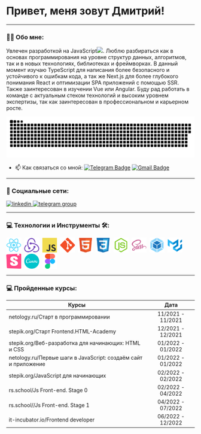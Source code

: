 
# Привет, меня зовут Дмитрий!

---

### :man_technologist: Обо мне:

   Увлечен разработкой на JavaScript<img src="https://media.giphy.com/media/WUlplcMpOCEmTGBtBW/giphy.gif" width="30px">. Люблю разбираться как в основах программирования на уровне структур данных, алгоритмов, так и в новых технологиях, библиотеках и фреймворках.
   В данный момент изучаю TypeScript для написания более безопасного и устойчивого к ошибкам кода, а так же Next.js для более глубокого понимания React и оптимизации SPA приложений с помощью SSR. Также заинтересован в изучении Vue или Angular.
  Буду рад работать в команде с актуальным стеком технологий и высоким уровнем экспертизы, так как заинтересован в профессиональном и карьерном росте.
  
<p align="center">
 <img width="600" src="assets/github-snake.svg" alt="snake"/>
</p>



- :mailbox: Как связаться со мной: [![Telegram Badge](https://img.shields.io/badge/-@lds196-blue?style=flat&logo=Telegram&logoColor=white)](https://t.me/lds196) [![Gmail Badge](https://img.shields.io/badge/-lihachevd87@gmail.com-red?style=flat&logo=Gmail&logoColor=white)](mailto:lihachevd87@gmail.com)
 ---
### 🤝 Социальные сети:

  <div id="badges">
    <a href="https://www.linkedin.com/in/dmitrii-likhachev-357197236" target="_blank">
      <img src="https://cdn-icons-png.flaticon.com/512/2504/2504799.png" width="40" height="40" alt="linkedin" />
    </a>
 <a href="https://t.me/lds196" target="_blank">
      <img src="https://cdn-icons-png.flaticon.com/512/2111/2111646.png" width="40" height="40" alt="telegram group" />
    </a>
     <!-- 
    <a href="https://www.youtube.com/channel/UCbORpXVw1JNc0JYFSUqLWXA" target="_blank">
      <img src="https://cdn-icons-png.flaticon.com/512/3670/3670147.png" width="40" height="40" alt="Youtube"/>
    </a> -->
<!--     <a href="https://vk.com/f1ll_zzz" target="_blank">
      <img src="https://cdn-icons-png.flaticon.com/512/145/145813.png" width="40" height="40" alt="VK Badge"/>
    </a> -->
    <!-- <a href="https://dzen.ru/tehnomaniak" target="_blank">
      <img src="https://upload.wikimedia.org/wikipedia/commons/thumb/a/ab/Yandex_Zen_logo_icon.svg/1024px-Yandex_Zen_logo_icon.svg.png" width="40" height="40" alt="Zen Badge"/>
    </a> -->
  </div>

---

### 💻 Технологии и Инструменты 🛠:

<div>
   <img src="https://github.com/devicons/devicon/blob/master/icons/react/react-original.svg" title="reactjs" alt="reactjs" width="40" height="40"/>&nbsp
   <img src="https://github.com/devicons/devicon/blob/master/icons/redux/redux-original.svg" title="redux" alt="redux" width="40" height="40"/>&nbsp;
   <img src="https://github.com/devicons/devicon/blob/master/icons/javascript/javascript-original.svg" title="javascript" alt="javascript" width="40" height="40"/>&nbsp
  <img src="https://github.com/devicons/devicon/blob/master/icons/git/git-original.svg" title="git" alt="git" width="40" height="40"/>&nbsp
  <img src="https://github.com/devicons/devicon/blob/master/icons/html5/html5-original.svg" title="html5" alt="html5" width="40" height="40"/>&nbsp
  <img src="https://github.com/devicons/devicon/blob/master/icons/css3/css3-original.svg" title="css" alt="css" width="40" height="40"/>&nbsp
  <img src="https://github.com/devicons/devicon/blob/master/icons/nodejs/nodejs-original.svg" title="nodejs" alt="nodejs" width="40" height="40"/>&nbsp
  <img src="https://github.com/devicons/devicon/blob/master/icons/sass/sass-original.svg" title="sass/scss" alt="sass/scss" width="40" height="40"/>&nbsp;
  <img src="https://github.com/devicons/devicon/blob/master/icons/webpack/webpack-original.svg" title="webpack" alt="webpack" width="40" height="40"/>&nbsp;
   <img src="assets/icons/material-ui.svg" title="webpack" alt="webpack" width="40" height="40"/>&nbsp;
   <img src="assets/icons/storybook.svg" title="photoshop" alt="photoshop" width="40" height="40"/>&nbsp;
   <img src="https://github.com/devicons/devicon/blob/master/icons/canva/canva-original.svg" title="canva" alt="canva" width="40" height="40"/>&nbsp;
  <img src="https://github.com/devicons/devicon/blob/master/icons/figma/figma-original.svg" title="figma" alt="figma" width="40" height="40"/>&nbsp;
</div>

---

 ### 💻 Пройденные курсы:

| Курсы                                                           | Дата              |
| ----------------------------------------------------------------| :---------------: |
| netology.ru/Старт в программировании                            | 11/2021 - 11/2021 |
| stepik.org/Старт Frontend.HTML-Academy                          | 12/2021 - 12/2021 |
| stepik.org/Веб-разработка для начинающих: HTML и CSS            | 01/2022 - 01/2022 |
| netology.ru/Первые шаги в JavaScript: создаём сайт и приложение | 01/2022 - 01/2022 |
| stepik.org/JavaScript для начинающих                            | 02/2022 - 02/2022 |
| rs.school/Js Front-end. Stage 0                                 | 02/2022 - 04/2022 |
| rs.school//Js Front-end. Stage 1                                 | 04/2022 - 07/2022 |
| it-incubator.io/Frontend developer                              | 06/2022 - 12/2022 |
